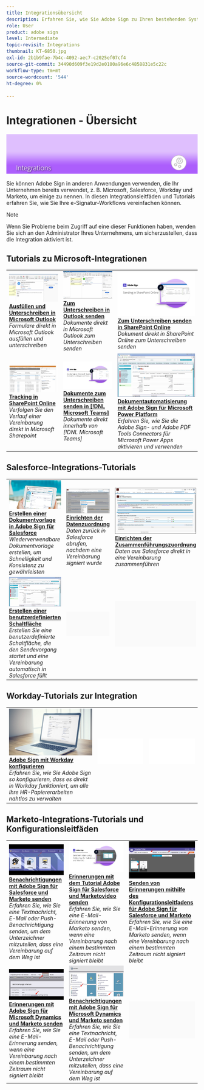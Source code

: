 ```yaml
---
title: Integrationsübersicht
description: Erfahren Sie, wie Sie Adobe Sign zu Ihren bestehenden Systemen, Prozessen und Applikationen hinzufügen
role: User
product: adobe sign
level: Intermediate
topic-revisit: Integrations
thumbnail: KT-6850.jpg
exl-id: 2b1b9fae-7b4c-4092-aec7-c2025ef07cf4
source-git-commit: 34490d609f3e19d2e0100a96e6c4858831e5c22c
workflow-type: tm+mt
source-wordcount: '544'
ht-degree: 0%

---
```


# Integrationen - Übersicht

![Bild integrieren signieren](../assets/Hero-Integrate.png)

Sie können Adobe Sign in anderen Anwendungen verwenden, die Ihr Unternehmen bereits verwendet, z. B. Microsoft, Salesforce, Workday und Marketo, um einige zu nennen. In diesen Integrationsleitfäden und Tutorials erfahren Sie, wie Sie Ihre e-Signatur-Workflows vereinfachen können.

>[!NOTE]
> Wenn Sie Probleme beim Zugriff auf eine dieser Funktionen haben, wenden Sie sich an den Administrator Ihres Unternehmens, um sicherzustellen, dass die Integration aktiviert ist.

## Tutorials zu Microsoft-Integrationen

<table style="table-layout:fixed">
<tr>
  <td>
    <a href="fill-and-sign-doc-microsoft-outlook.md">
      <img alt="Ausfüllen und Unterschreiben in Microsoft Outlook" src="../assets/MS-FillSign.png" />
    </a>
    <div>
    <a href="fill-and-sign-doc-microsoft-outlook.md"><strong>Ausfüllen und Unterschreiben in Microsoft Outlook</strong></a>
    </div>
    <em>Formulare direkt in Microsoft Outlook ausfüllen und unterschreiben</em>
    <br>
  </td>
  <td>
    <a href="send-for-signature-with-outlook.md">
      <img alt="Zum Unterschreiben in Outlook senden" src="../assets/MS-SendOutlook.png" />
    </a>
    <div>
    <a href="send-for-signature-with-outlook.md"><strong>Zum Unterschreiben in Outlook senden</strong></a>
    </div>
    <em>Dokumente direkt in Microsoft Outlook zum Unterschreiben senden</em>
    <br>
  </td>
  <td>
    <a href="send-for-signature-with-sharepoint-online.md">
      <img alt="Zum Unterschreiben senden in SharePoint Online" src="../assets/Sending-in-SP.png" />
    </a>
    <div>
    <a href="send-for-signature-with-sharepoint-online.md"><strong>Zum Unterschreiben senden in SharePoint Online</strong></a>
    </div>
    <em>Dokument direkt in SharePoint Online zum Unterschreiben senden</em>
    <br>
  </td>
</tr>
<tr>
  <td>
    <a href="track-an-agreement-with-sharepoint-online.md">
      <img alt="Tracking in SharePoint Online" src="../assets/MS-TrackSP.png" />
    </a>
    <div>
    <a href="track-an-agreement-with-sharepoint-online.md"><strong>Tracking in SharePoint Online</strong></a>
    </div>
    <em>Verfolgen Sie den Verlauf einer Vereinbarung direkt in Microsoft Sharepoint</em>
    <br>
  </td>
  <td>
    <a href="adobe-sign-teams-mortgage.md">
      <img alt="Dokumente zum Unterschreiben senden in [!DNL Microsoft Teams]" src="../assets/teamsmortgage.png" />
    </a>
    <div>
    <a href="adobe-sign-teams-mortgage.md"><strong>Dokumente zum Unterschreiben senden in [!DNL Microsoft Teams]</strong></a>
    </div>
    <em>Dokumente direkt innerhalb von [!DNL Microsoft Teams]</em>
    <br>
  </td>
  <td>
    <a href="documentautomation.md">
      <img alt="Dokumentautomatisierung mit Adobe Sign für Microsoft Power Platform" src="../assets/SF-Button.png" />
    </a>
    <div>
    <a href="documentautomation.md"><strong>Dokumentautomatisierung mit Adobe Sign für Microsoft Power Platform</strong></a>
    </div>
    <em>Erfahren Sie, wie Sie die Adobe Sign- und Adobe PDF Tools Connectors für Microsoft Power Apps aktivieren und verwenden</em>
    <br>
  </td>
</tr>
</table>

## Salesforce-Integrations-Tutorials

<table style="table-layout:fixed">
<tr>
  <td>
    <a href="create-an-agreement-template.md">
      <img alt="Erstellen einer Dokumentvorlage in Adobe Sign für Salesforce" src="../assets/SF-Template.png" />
    </a>
    <div>
    <a href="create-an-agreement-template.md"><strong>Erstellen einer Dokumentvorlage in Adobe Sign für Salesforce</strong></a>
    </div>
    <em>Wiederverwendbare Dokumentvorlage erstellen, um Schnelligkeit und Konsistenz zu gewährleisten</em>
    <br>
  </td>
  <td>
    <a href="set-up-data-mapping.md">
      <img alt="Einrichten der Datenzuordnung" src="../assets/SF-DataMapping.png" />
    </a>
    <div>
    <a href="set-up-data-mapping.md"><strong>Einrichten der Datenzuordnung</strong></a>
    </div>
    <em>Daten zurück in Salesforce abrufen, nachdem eine Vereinbarung signiert wurde</em>
    <br>
  </td>
  <td>
    <a href="set-up-merging-map.md">
      <img alt="Einrichten der Zusammenführungszuordnung" src="../assets/SF-MergeMapping.png" />
    </a>
    <div>
    <a href="set-up-merging-map.md"><strong>Einrichten der Zusammenführungszuordnung</strong></a>
    </div>
    <em>Daten aus Salesforce direkt in eine Vereinbarung zusammenführen</em>
    <br>
  </td>
</tr>
<tr>
  <td>
    <a href="create-a-custom-button.md">
      <img alt="Erstellen einer benutzerdefinierten Schaltfläche" src="../assets/SF-Button.png" />
    </a>
    <div>
    <a href="create-a-custom-button.md"><strong>Erstellen einer benutzerdefinierten Schaltfläche</strong></a>
    </div>
    <em>Erstellen Sie eine benutzerdefinierte Schaltfläche, die den Sendevorgang startet und eine Vereinbarung automatisch in Salesforce füllt</em>
    <br>
  </td>
  <td>
    <img alt="Abstand" src="../assets/Grayspacer.png" />
    <div>
    <br>
  </td>
  <td>
    <img alt="Abstand" src="../assets/Grayspacer.png" />
    <div>
    <br>
  </td>
</tr>
</table>

## Workday-Tutorials zur Integration

<table style="table-layout:fixed">
<tr>
  <td>
    <a href="workday.md">
      <img alt="Adobe Sign mit Workday konfigurieren" src="../assets/WD-Configure.png" />
    </a>
    <div>
    <a href="workday.md"><strong>Adobe Sign mit Workday konfigurieren</strong></a>
    </div>
    <em>Erfahren Sie, wie Sie Adobe Sign so konfigurieren, dass es direkt in Workday funktioniert, um alle Ihre HR-Papiererarbeiten nahtlos zu verwalten</em>
    <br>
  </td>
  <td>
    <img alt="Abstand" src="../assets/Whitespacer.png" />
    <div>
    <br>
  </td>
  <td>
    <img alt="Abstand" src="../assets/Whitespacer.png" />
    <div>
    <br>
  </td>
</tr>
</table>

## Marketo-Integrations-Tutorials und Konfigurationsleitfäden

<table style="table-layout:fixed">
<tr>
  <td>
    <a href="marketo-salesforce-sms.md">
      <img alt="Benachrichtigungen mit Adobe Sign für Salesforce und Marketo senden" src="../assets/Integrate-Salesforce-SMS.jpg" />
    </a>
    <div>
    <a href="marketo-salesforce-sms.md"><strong>Benachrichtigungen mit Adobe Sign für Salesforce und Marketo senden</strong></a>
    </div>
    <em>Erfahren Sie, wie Sie eine Textnachricht, E-Mail oder Push-Benachrichtigung senden, um dem Unterzeichner mitzuteilen, dass eine Vereinbarung auf dem Weg ist</em>
    <br>
  </td>
  <td>
    <a href="marketo-salesforce-reminder-video.md">
      <img alt="Video-Tutorial zum Senden von Erinnerungen mit Adobe Sign für Salesforce und Marketo" src="../assets/Integrate-Salesforce-Reminder-Video.png" />
    </a>
    <div>
    <a href="marketo-salesforce-reminder.md"><strong>Erinnerungen mit dem Tutorial Adobe Sign für Salesforce und Marketovideo senden</strong></a>
    </div>
    <em>Erfahren Sie, wie Sie eine E-Mail-Erinnerung von Marketo senden, wenn eine Vereinbarung nach einem bestimmten Zeitraum nicht signiert bleibt</em>
    <br>
  </td>
  <td>
    <a href="marketo-salesforce-reminder.md">
      <img alt="Senden von Erinnerungen mithilfe des Konfigurationsleitfadens für Adobe Sign für Salesforce und Marketo" src="../assets/Integrate-Salesforce-Reminder.jpg" />
    </a>
    <div>
    <a href="marketo-salesforce-reminder.md"><strong>Senden von Erinnerungen mithilfe des Konfigurationsleitfadens für Adobe Sign für Salesforce und Marketo</strong></a>
    </div>
    <em>Erfahren Sie, wie Sie eine E-Mail-Erinnerung von Marketo senden, wenn eine Vereinbarung nach einem bestimmten Zeitraum nicht signiert bleibt</em>
    <br>
  </td>
</tr>
<tr>
  <td>
    <a href="marketo-dynamics-reminder.md">
      <img alt="Erinnerungen mit Adobe Sign für Microsoft Dynamics und Marketo senden" src="../assets/Integrate-Dynamics-Reminder.jpg" />
    </a>
    <div>
    <a href="marketo-dynamics-reminder.md"><strong>Erinnerungen mit Adobe Sign für Microsoft Dynamics und Marketo senden</strong></a>
    </div>
    <em>Erfahren Sie, wie Sie eine E-Mail-Erinnerung senden, wenn eine Vereinbarung nach einem bestimmten Zeitraum nicht signiert bleibt</em>
    <br>
  </td>
  <td>
    <a href="marketo-dynamics-sms.md">
      <img alt="Benachrichtigungen mit Adobe Sign für Microsoft Dynamics und Marketo senden" src="../assets/Integrate-Dynamics-SMS.jpg" />
    </a>
    <div>
    <a href="marketo-dynamics-sms.md"><strong>Benachrichtigungen mit Adobe Sign für Microsoft Dynamics und Marketo senden</strong></a>
    </div>
    <em>Erfahren Sie, wie Sie eine Textnachricht, E-Mail oder Push-Benachrichtigung senden, um dem Unterzeichner mitzuteilen, dass eine Vereinbarung auf dem Weg ist</em>
    <br>
  </td>
  <td>
    <img alt="Abstand" src="../assets/Grayspacer.png" />
    <div>
    <br>
  </td>
</tr>
</table>
